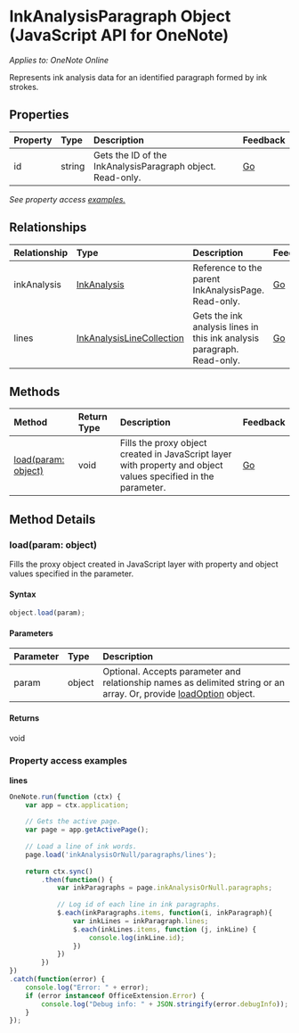 # InkAnalysisParagraph Object (JavaScript API for OneNote)

_Applies to: OneNote Online_  


Represents ink analysis data for an identified paragraph formed by ink strokes.

## Properties

| Property	   | Type	|Description|Feedback|
|:---------------|:--------|:----------|:-------|
|id|string|Gets the ID of the InkAnalysisParagraph object. Read-only.|[Go](https://github.com/OfficeDev/office-js-docs/issues/new?title=OneNote-inkAnalysisParagraph-id)|

_See property access [examples.](#property-access-examples)_

## Relationships
| Relationship | Type	|Description| Feedback|
|:---------------|:--------|:----------|:-------|
|inkAnalysis|[InkAnalysis](inkanalysis.md)|Reference to the parent InkAnalysisPage. Read-only.|[Go](https://github.com/OfficeDev/office-js-docs/issues/new?title=OneNote-inkAnalysisParagraph-inkAnalysis)|
|lines|[InkAnalysisLineCollection](inkanalysislinecollection.md)|Gets the ink analysis lines in this ink analysis paragraph. Read-only.|[Go](https://github.com/OfficeDev/office-js-docs/issues/new?title=OneNote-inkAnalysisParagraph-lines)|

## Methods

| Method		   | Return Type	|Description| Feedback|
|:---------------|:--------|:----------|:-------|
|[load(param: object)](#loadparam-object)|void|Fills the proxy object created in JavaScript layer with property and object values specified in the parameter.|[Go](https://github.com/OfficeDev/office-js-docs/issues/new?title=OneNote-inkAnalysisParagraph-load)|

## Method Details


### load(param: object)
Fills the proxy object created in JavaScript layer with property and object values specified in the parameter.

#### Syntax
```js
object.load(param);
```

#### Parameters
| Parameter	   | Type	|Description|
|:---------------|:--------|:----------|
|param|object|Optional. Accepts parameter and relationship names as delimited string or an array. Or, provide [loadOption](loadoption.md) object.|

#### Returns
void
### Property access examples

**lines**
```js
OneNote.run(function (ctx) {		
	var app = ctx.application;
	
	// Gets the active page.
	var page = app.getActivePage();
	
	// Load a line of ink words.
	page.load('inkAnalysisOrNull/paragraphs/lines');
	
	return ctx.sync()
		.then(function() {
			var inkParagraphs = page.inkAnalysisOrNull.paragraphs;
			
			// Log id of each line in ink paragraphs.
			$.each(inkParagraphs.items, function(i, inkParagraph){
				var inkLines = inkParagraph.lines;
				$.each(inkLines.items, function (j, inkLine) {
					console.log(inkLine.id);
				})
			})
		})
})
.catch(function(error) {
	console.log("Error: " + error);
	if (error instanceof OfficeExtension.Error) {
		console.log("Debug info: " + JSON.stringify(error.debugInfo));
	}
}); 
```
